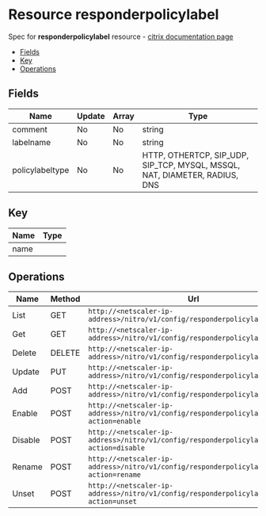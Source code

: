 # Resource responderpolicylabel

Spec for **responderpolicylabel** resource - [citrix documentation page](https://developer-docs.citrix.com/projects/netscaler-nitro-api/en/11.0/configuration/responder/responderpolicylabel/responderpolicylabel/)

- [Fields](#fields)
- [Key](#key)
- [Operations](#operations)

## Fields

| Name | Update | Array | Type |
|----|----|----|----|
|comment|No|No|string|
|labelname|No|No|string|
|policylabeltype|No|No|HTTP, OTHERTCP, SIP_UDP, SIP_TCP, MYSQL, MSSQL, NAT, DIAMETER, RADIUS, DNS|

## Key

| Name | Type |
|----|----|
| name |  |

## Operations

| Name | Method | Url |
|----|----|----|
| List | GET | `http://<netscaler-ip-address>/nitro/v1/config/responderpolicylabel` |
| Get | GET | `http://<netscaler-ip-address>/nitro/v1/config/responderpolicylabel/<name>` |
| Delete | DELETE | `http://<netscaler-ip-address>/nitro/v1/config/responderpolicylabel/<name>` |
| Update | PUT | `http://<netscaler-ip-address>/nitro/v1/config/responderpolicylabel` |
| Add | POST | `http://<netscaler-ip-address>/nitro/v1/config/responderpolicylabel` |
| Enable | POST | `http://<netscaler-ip-address>/nitro/v1/config/responderpolicylabel?action=enable` |
| Disable | POST | `http://<netscaler-ip-address>/nitro/v1/config/responderpolicylabel?action=disable` |
| Rename | POST | `http://<netscaler-ip-address>/nitro/v1/config/responderpolicylabel?action=rename` |
| Unset | POST | `http://<netscaler-ip-address>/nitro/v1/config/responderpolicylabel?action=unset` |

